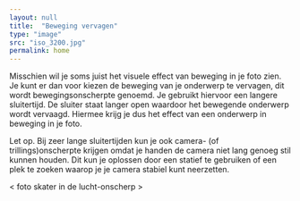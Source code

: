 ```yaml
---
layout: null
title:  "Beweging vervagen"
type: "image"
src: "iso_3200.jpg"
permalink: home
---
```



Misschien wil je soms juist het visuele effect van beweging in je 
foto zien. Je kunt er dan voor kiezen de beweging van je 
onderwerp te vervagen, dit wordt bewegingsonscherpte 
genoemd. Je gebruikt hiervoor een langere sluitertijd. De sluiter 
staat langer open waardoor het bewegende onderwerp wordt 
vervaagd. Hiermee krijg je dus het effect van een onderwerp in 
beweging in je foto.
 
<span class="accent">Let op.</span> Bij zeer lange sluitertijden kun je ook camera- (of 
trillings)onscherpte krijgen omdat je handen de camera niet lang 
genoeg stil kunnen houden. Dit kun je oplossen door een statief 
te gebruiken of een plek te zoeken waarop je je camera stabiel 
kunt neerzetten.

< foto skater in de lucht-onscherp >